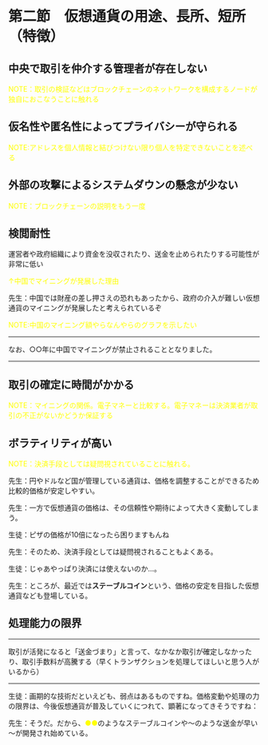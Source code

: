 # 第二節　仮想通貨の用途、長所、短所（特徴）

<!-- 「長所」「短所」などのラベル付けをすると分かりやすいかも。どこまでが長所でどこまでが短所か少し分かりにくい -->

## 中央で取引を仲介する管理者が存在しない

<span style="color:yellow">NOTE：取引の検証などはブロックチェーンのネットワークを構成するノードが独自におこなうことに触れる</span>

## 仮名性や匿名性によってプライバシーが守られる

<span style="color:yellow;">NOTE:アドレスを個人情報と結びつけない限り個人を特定できないことを述べる</span>

## 外部の攻撃によるシステムダウンの懸念が少ない

<span style="color:yellow;">NOTE：ブロックチェーンの説明をもう一度</span>

## 検閲耐性

運営者や政府組織により資金を没収されたり、送金を止められたりする可能性が非常に低い

<span style="color:yellow;">↑中国でマイニングが発展した理由</span>

先生：中国では財産の差し押さえの恐れもあったから、政府の介入が難しい仮想通貨のマイニングが発展したと考えられているぞ

<span style="color:yellow">NOTE:中国のマイニング額やらなんやらのグラフを示したい</span>

***
なお、○○年に中国でマイニングが禁止されることとなりました。
***

## 取引の確定に時間がかかる

<span style="color:yellow">NOTE：マイニングの関係。電子マネーと比較する。電子マネーは決済業者が取引の不正がないかどうか保証する</span>

## ボラティリティが高い
<span style="color:yellow">NOTE：決済手段としては疑問視されていることに触れる。</span>



先生：円やドルなど国が管理している通貨は、価格を調整することができるため比較的価格が安定しやすい。

先生：一方で仮想通貨の価格は、その信頼性や期待によって大きく変動してしまう。

生徒：ピザの価格が10倍になったら困りますもんね

先生：そのため、決済手段としては疑問視されることもよくある。

生徒：じゃあやっぱり決済には使えないのか...。

先生：ところが、最近では**ステーブルコイン**という、価格の安定を目指した仮想通貨なども登場している。


## 処理能力の限界

***
取引が活発になると「送金づまり」と言って、なかなか取引が確定しなかったり、取引手数料が高騰する（早くトランザクションを処理してほしいと思う人がいるから）
***

生徒：画期的な技術だといえども、弱点はあるものですね。価格変動や処理の力の限界は、今後仮想通貨が普及していくにつれて、顕著になってきそうですね：

先生：そうだ。だから、<span style="color:yellow;">●●</span>のようなステーブルコインや～のような送金が早い～が開発され始めている。